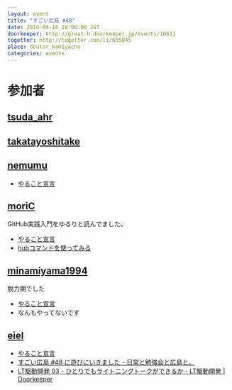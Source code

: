 ```yaml
---
layout: event
title: "すごい広島 #48"
date: 2014-04-16 18:00:00 JST
doorkeeper: http://great-h.doorkeeper.jp/events/10611
togetter: http://togetter.com/li/655845
place: doutor_kamiyacho
categories: events
---
```


# 参加者


## [tsuda_ahr](http://twitter.com/tsuda_ahr)


## [takatayoshitake](http://twitter.com/takatayoshitake)


## [nemumu](https://github.com/nemumu)

* [やること宣言](https://github.com/great-h/great-h.github.io/issues/830)


## [moriC](https://github.com/moriC)


GitHub実践入門をゆるりと読んでました。

* [やること宣言](https://github.com/great-h/great-h.github.io/issues/829)
* [hubコマンドを使ってみる](http://moric-life.tumblr.com/post/82884527088/hub)

## [minamiyama1994](https://github.com/minamiyama1994)

脱力期でした

* [やること宣言](https://github.com/great-h/great-h.github.io/issues/826)
* なんもやってないです


## [eiel](http://eiel.info/)

* [やること宣言](https://github.com/great-h/great-h.github.io/issues/828)
* [すごい広島 #48 に遊びにいきました - 日常と勉強会と広島と。](http://eielh-life.tumblr.com/post/82884161259/48)
* [LT駆動開発 03 - ひとりでもライトニングトークができるか - LT駆動開発 | Doorkeeper](http://ltdd.doorkeeper.jp/events/10730)
